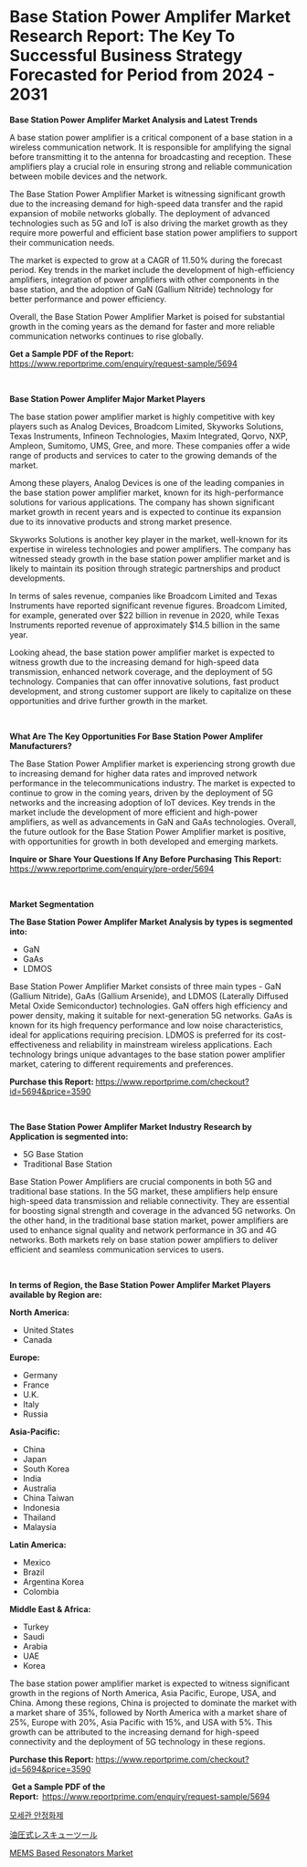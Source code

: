 <p><h1>Base Station Power Amplifer Market Research Report: The Key To Successful Business Strategy Forecasted for Period from 2024 - 2031</h1></p><p><strong>Base Station Power Amplifer Market Analysis and Latest Trends</strong></p>
<p><p>A base station power amplifier is a critical component of a base station in a wireless communication network. It is responsible for amplifying the signal before transmitting it to the antenna for broadcasting and reception. These amplifiers play a crucial role in ensuring strong and reliable communication between mobile devices and the network.</p><p>The Base Station Power Amplifier Market is witnessing significant growth due to the increasing demand for high-speed data transfer and the rapid expansion of mobile networks globally. The deployment of advanced technologies such as 5G and IoT is also driving the market growth as they require more powerful and efficient base station power amplifiers to support their communication needs.</p><p>The market is expected to grow at a CAGR of 11.50% during the forecast period. Key trends in the market include the development of high-efficiency amplifiers, integration of power amplifiers with other components in the base station, and the adoption of GaN (Gallium Nitride) technology for better performance and power efficiency.</p><p>Overall, the Base Station Power Amplifier Market is poised for substantial growth in the coming years as the demand for faster and more reliable communication networks continues to rise globally.</p></p>
<p><strong>Get a Sample PDF of the Report:&nbsp;</strong> <a href="https://www.reportprime.com/enquiry/request-sample/5694">https://www.reportprime.com/enquiry/request-sample/5694</a></p>
<p>&nbsp;</p>
<p><strong>Base Station Power Amplifer Major Market Players</strong></p>
<p><p>The base station power amplifier market is highly competitive with key players such as Analog Devices, Broadcom Limited, Skyworks Solutions, Texas Instruments, Infineon Technologies, Maxim Integrated, Qorvo, NXP, Ampleon, Sumitomo, UMS, Gree, and more. These companies offer a wide range of products and services to cater to the growing demands of the market.</p><p>Among these players, Analog Devices is one of the leading companies in the base station power amplifier market, known for its high-performance solutions for various applications. The company has shown significant market growth in recent years and is expected to continue its expansion due to its innovative products and strong market presence.</p><p>Skyworks Solutions is another key player in the market, well-known for its expertise in wireless technologies and power amplifiers. The company has witnessed steady growth in the base station power amplifier market and is likely to maintain its position through strategic partnerships and product developments.</p><p>In terms of sales revenue, companies like Broadcom Limited and Texas Instruments have reported significant revenue figures. Broadcom Limited, for example, generated over $22 billion in revenue in 2020, while Texas Instruments reported revenue of approximately $14.5 billion in the same year.</p><p>Looking ahead, the base station power amplifier market is expected to witness growth due to the increasing demand for high-speed data transmission, enhanced network coverage, and the deployment of 5G technology. Companies that can offer innovative solutions, fast product development, and strong customer support are likely to capitalize on these opportunities and drive further growth in the market.</p></p>
<p>&nbsp;</p>
<p><strong>What Are The Key Opportunities For Base Station Power Amplifer Manufacturers?</strong></p>
<p><p>The Base Station Power Amplifier market is experiencing strong growth due to increasing demand for higher data rates and improved network performance in the telecommunications industry. The market is expected to continue to grow in the coming years, driven by the deployment of 5G networks and the increasing adoption of IoT devices. Key trends in the market include the development of more efficient and high-power amplifiers, as well as advancements in GaN and GaAs technologies. Overall, the future outlook for the Base Station Power Amplifier market is positive, with opportunities for growth in both developed and emerging markets.</p></p>
<p><strong>Inquire or Share Your Questions If Any Before Purchasing This Report:</strong> <a href="https://www.reportprime.com/enquiry/pre-order/5694">https://www.reportprime.com/enquiry/pre-order/5694</a></p>
<p>&nbsp;</p>
<p><strong>Market Segmentation</strong></p>
<p><strong>The Base Station Power Amplifer Market Analysis by types is segmented into:</strong></p>
<p><ul><li>GaN</li><li>GaAs</li><li>LDMOS</li></ul></p>
<p><p>Base Station Power Amplifier Market consists of three main types - GaN (Gallium Nitride), GaAs (Gallium Arsenide), and LDMOS (Laterally Diffused Metal Oxide Semiconductor) technologies. GaN offers high efficiency and power density, making it suitable for next-generation 5G networks. GaAs is known for its high frequency performance and low noise characteristics, ideal for applications requiring precision. LDMOS is preferred for its cost-effectiveness and reliability in mainstream wireless applications. Each technology brings unique advantages to the base station power amplifier market, catering to different requirements and preferences.</p></p>
<p><strong>Purchase this Report:&nbsp;</strong><a href="https://www.reportprime.com/checkout?id=5694&price=3590">https://www.reportprime.com/checkout?id=5694&price=3590</a></p>
<p>&nbsp;</p>
<p><strong>The Base Station Power Amplifer Market Industry Research by Application is segmented into:</strong></p>
<p><ul><li>5G Base Station</li><li>Traditional Base Station</li></ul></p>
<p><p>Base Station Power Amplifiers are crucial components in both 5G and traditional base stations. In the 5G market, these amplifiers help ensure high-speed data transmission and reliable connectivity. They are essential for boosting signal strength and coverage in the advanced 5G networks. On the other hand, in the traditional base station market, power amplifiers are used to enhance signal quality and network performance in 3G and 4G networks. Both markets rely on base station power amplifiers to deliver efficient and seamless communication services to users.</p></p>
<p>&nbsp;</p>
<p><strong>In terms of Region, the Base Station Power Amplifer Market Players available by Region are:</strong></p>
<p>
    <p> <strong> North America: </strong>
        <ul>
            <li>United States</li>
            <li>Canada</li>
        </ul>
        </p> 
    <p> <strong> Europe: </strong>
        <ul>
            <li>Germany</li>
            <li>France</li>
            <li>U.K.</li>
            <li>Italy</li>
            <li>Russia</li>
        </ul>
        </p> 
    <p> <strong> Asia-Pacific: </strong>
        <ul>
            <li>China</li>
            <li>Japan</li>
            <li>South Korea</li>
            <li>India</li>
            <li>Australia</li>
            <li>China Taiwan</li>
            <li>Indonesia</li>
            <li>Thailand</li>
            <li>Malaysia</li>
        </ul>
        </p> 
    <p> <strong> Latin America: </strong>
        <ul>
            <li>Mexico</li>
            <li>Brazil</li>
            <li>Argentina Korea</li>
            <li>Colombia</li>
        </ul>
        </p> 
    <p> <strong> Middle East & Africa: </strong>
        <ul>
            <li>Turkey</li>
            <li>Saudi</li>
            <li>Arabia</li>
            <li>UAE</li>
            <li>Korea</li>
        </ul>
    </p>
    </p>
<p><p>The base station power amplifier market is expected to witness significant growth in the regions of North America, Asia Pacific, Europe, USA, and China. Among these regions, China is projected to dominate the market with a market share of 35%, followed by North America with a market share of 25%, Europe with 20%, Asia Pacific with 15%, and USA with 5%. This growth can be attributed to the increasing demand for high-speed connectivity and the deployment of 5G technology in these regions.</p></p>
<p><strong>Purchase this Report: </strong><a href="https://www.reportprime.com/checkout?id=5694&price=3590">https://www.reportprime.com/checkout?id=5694&price=3590</a></p>
<p>&nbsp;<strong>Get a Sample PDF of the Report:&nbsp;&nbsp;</strong><a href="https://www.reportprime.com/enquiry/request-sample/5694">https://www.reportprime.com/enquiry/request-sample/5694</a></p>
<p><strong></strong></p>
<p><p><a href="https://github.com/jntpkh496620/Market-Research-Report-List-1/blob/main/649267214585.md">모세관 안정화제</a></p><p><a href="https://github.com/lababdou/Market-Research-Report-List-3/blob/main/469106515860.md">油圧式レスキューツール</a></p><p><a href="https://github.com/NorbertYates/Market-Research-Report-List-4/blob/main/mems-based-resonators-market.md">MEMS Based Resonators Market</a></p></p>